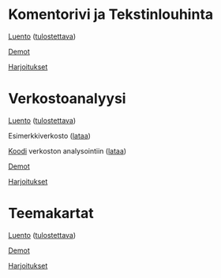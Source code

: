 # Komentorivi ja Tekstinlouhinta

[Luento](./13-komentorivi/13-komentorivi.html) ([tulostettava](./13-komentorivi/13-komentorivi_print.html))

[Demot](./13-komentorivi/demot.md)

[Harjoitukset](./13-komentorivi/harjoitukset.md)

# Verkostoanalyysi

[Luento](./14-verkostoanalyysi/14-verkostoanalyysi.html) ([tulostettava](./14-verkostoanalyysi/14-verkostoanalyysi_print.html))

Esimerkkiverkosto ([lataa](data/verkosto.csv))

[Koodi](./14-verkostoanalyysi/koodit.md) verkoston analysointiin ([lataa](data/lasku.py))

[Demot](./14-verkostoanalyysi/demot.md)

[Harjoitukset](./14-verkostoanalyysi/harjoitukset.md)

# Teemakartat

[Luento](./15-teemakartat/15-teemakartat.html) ([tulostettava](./15-teemakartat/15-teemakartat_print.html))

[Demot](./15-teemakartat/demot.md)

[Harjoitukset](./15-teemakartat/harjoitukset.md)
